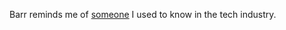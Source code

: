 Barr reminds me of <a href="http://scripting.com/2016/12/30/learningToRespectMyself.html">someone</a> I used to know in the tech industry. 
